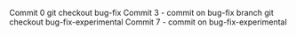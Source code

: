 Commit 0
git checkout bug-fix
Commit 3 - commit on bug-fix branch
git checkout bug-fix-experimental
Commit 7 - commit on bug-fix-experimental
